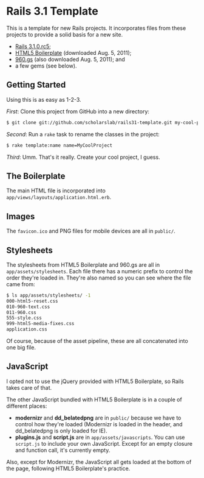 
# Rails 3.1 Template

This is a template for new Rails projects. It incorporates files from these
projects to provide a solid basis for a new site.

 * [Rails 3.1.0.rc5](https://rubygems.org/gems/rails/versions/3.1.0.rc5);
 * [HTML5 Boilerplate](http://html5boilerplate.com/) (downloaded Aug. 5, 2011);
 * [960.gs](http://960.gs/) (also downloaded Aug. 5, 2011); and
 * a few gems (see below).

## Getting Started

Using this is as easy as 1-2-3.

*First*: Clone this project from GitHub into a new directory:

```bash
$ git clone git://github.com/scholarslab/rails31-template.git my-cool-project
```

*Second*: Run a `rake` task to rename the classes in the project:

```bash
$ rake template:name name=MyCoolProject
```

*Third*: Umm. That's it really. Create your cool project, I guess.

## The Boilerplate

The main HTML file is incorporated into
`app/views/layouts/application.html.erb`.

## Images

The `favicon.ico` and PNG files for mobile devices are all in `public/`.

## Stylesheets

The stylesheets from HTML5 Boilerplate and 960.gs are all in
`app/assets/stylesheets`. Each file there has a numeric prefix to control the
order they're loaded in. They're also named so you can see where the file came
from:

```bash
$ ls app/assets/stylesheets/ -1
000-html5-reset.css
010-960-text.css
011-960.css
555-style.css
999-html5-media-fixes.css
application.css
```

Of course, because of the asset pipeline, these are all concatenated into one
big file.

## JavaScript

I opted not to use the jQuery provided with HTML5 Boilerplate, so Rails takes
care of that.

The other JavaScript bundled with HTML5 Boilerplate is in a couple of different
places:

 * **modernizr** and **dd_belatedpng** are in `public/` because we have to
   control how they're loaded (Modernizr is loaded in the header, and
   dd_belatedpng is only loaded for IE).
 * **plugins.js** and **script.js** are in `app/assets/javascripts`. You can
   use `script.js` to include your own JavaScript. Except for an empty closure
   and function call, it's currently empty.

Also, except for Modernizr, the JavaScript all gets loaded at the bottom of the
page, following HTML5 Boilerplate's practice.

